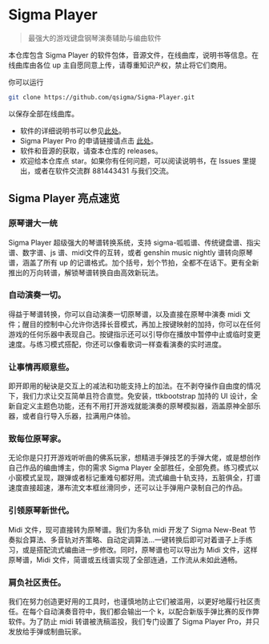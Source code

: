 # Sigma Player
> 最强大的游戏键盘钢琴演奏辅助与编曲软件

本仓库包含 Sigma Player 的软件包体，音源文件，在线曲库，说明书等信息。在线曲库由各位 up 主自愿同意上传，请尊重知识产权，禁止将它们商用。

你可以运行
```bash
git clone https://github.com/qsigma/Sigma-Player.git
```
以保存全部在线曲库。

- 软件的详细说明书可以参见[此处](Sigma%20Player%20说明书v5.0.md)。
- Sigma Player Pro 的申请链接请点击 [此处](https://www.wjx.cn/vm/e3srfbJ.aspx#)。
- 软件和音源的获取，请查本仓库的 releases。
- 欢迎给本仓库点 star。如果你有任何问题，可以阅读说明书，在 Issues 里提出，或者在软件交流群 881443431 与我们交流。



## Sigma Player 亮点速览
### 原琴谱大一统
Sigma Player 超级强大的琴谱转换系统，支持 sigma-呱呱谱、传统键盘谱、指尖谱、数字谱、js 谱、midi文件的互转，或者 genshin music nightly 谱转向原琴谱，涵盖了所有 up 的记谱格式。加个括号，划个节拍，全都不在话下。更有全新推出的万向转谱，解锁琴谱转换自由高效新玩法。
### 自动演奏一切。
得益于琴谱转换，你可以自动演奏一切原琴谱，以及直接在原琴中演奏 midi 文件；醒目的控制中心允许你选择长音模式，再加上按键映射的加持，你可以在任何游戏的任何乐器中表现自己。按键指示还可以引导你在播放中暂停中止或临时变更速度。与练习模式搭配，你还可以像看歌词一样查看演奏的实时进度。
### 让事情再顺意些。
即开即用的秘诀是交互上的减法和功能支持上的加法。在不剥夺操作自由度的情况下，我们力求让交互简单且符合直觉。免安装，ttkbootstrap 加持的 UI 设计，全新自定义主题色功能，还有不用打开游戏就能演奏的原琴模拟器，涵盖原神全部乐器，或者自行导入乐器，拉满用户体验。
### 致每位原琴家。
无论你是只打开游戏听听曲的佛系玩家，想精进手弹技艺的手弹大佬，或是想创作自己作品的编曲博主，你的需求 Sigma Player 全部胜任，全部免费。练习模式以小窗模式呈现，跟弹或者标记重难句都好用。流式编曲十轨支持，五脏俱全，打谱速度直接超速，瀑布流文本框丝滑同步，还可以让手弹用户录制自己的作品。
### 引领原琴新世代。
Midi 文件，现可直接转为原琴谱。我们为多轨 midi 开发了 Sigma New-Beat 节奏拟合算法、多音轨对齐策略、自动定调算法…一键转换后即可对着谱子上手练习，或是搭配流式编曲进一步修改。同时，原琴谱也可以导出为 Midi 文件，这样原琴谱，Midi 文件，简谱或五线谱实现了全部连通，工作流从未如此通畅。
### 肩负社区责任。
我们在努力创造更好用的工具时，也谨慎地防止它们被滥用，以更好地履行社区责任。在每个自动演奏音符中，我们都会输出一个 k，以配合新版手弹比赛的反作弊软件。为了防止 midi 转谱被洗稿滥投，我们专门设置了 Sigma Player Pro，并只发放给手弹或制曲玩家。

